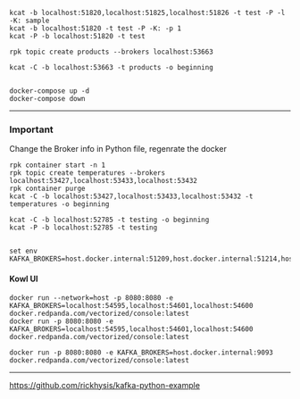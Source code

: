     kcat -b localhost:51820,localhost:51825,localhost:51826 -t test -P -l -K: sample
    kcat -b localhost:51820 -t test -P -K: -p 1
    kcat -P -b localhost:51820 -t test

    rpk topic create products --brokers localhost:53663

    kcat -C -b localhost:53663 -t products -o beginning


    docker-compose up -d
    docker-compose down 

---



### Important

Change the Broker info in Python file, regenrate the docker

    rpk container start -n 1
    rpk topic create temperatures --brokers localhost:53427,localhost:53433,localhost:53432
    rpk container purge
    kcat -C -b localhost:53427,localhost:53433,localhost:53432 -t temperatures -o beginning

    kcat -C -b localhost:52785 -t testing -o beginning
    kcat -P -b localhost:52785 -t testing


    set env KAFKA_BROKERS=host.docker.internal:51209,host.docker.internal:51214,host.docker.internal:51215

#### Kowl UI

    docker run --network=host -p 8080:8080 -e KAFKA_BROKERS=localhost:54595,localhost:54601,localhost:54600 docker.redpanda.com/vectorized/console:latest
    docker run -p 8080:8080 -e KAFKA_BROKERS=localhost:54595,localhost:54601,localhost:54600 docker.redpanda.com/vectorized/console:latest

    docker run -p 8080:8080 -e KAFKA_BROKERS=host.docker.internal:9093 docker.redpanda.com/vectorized/console:latest

----
https://github.com/rickhysis/kafka-python-example


